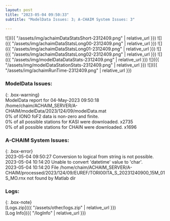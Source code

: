 ```yaml
---
layout: post
title: "2023-05-04 09:50:33"
subtitle: "ModelData Issues: 3; A-CHAIM System Issues: 3"

---
```


![]({{ "/assets/img/achaimDataStatsShort-2312409.png" | relative_url }})
![]({{ "/assets/img/achaimDataStatsLong00-2312409.png" | relative_url }})
![]({{ "/assets/img/achaimDataStatsLong01-2312409.png" | relative_url }})
![]({{ "/assets/img/achaimDataStatsLong02-2312409.png" | relative_url }})
![]({{ "/assets/img/modelDataDataStats-2312409.png" | relative_url }})
![]({{ "/assets/img/modelDataStationStats-2312409.png" | relative_url }})
![]({{ "/assets/img/achaimRunTime-2312409.png" | relative_url }})


### ModelData Issues:  
  
{: .box-warning}  
 ModelData report for 04-May-2023 09:50:18   
 /home/chaim/ACHAIM_SERVER/A-CHAIM/modelData/2023/124/09/modelData.mat   
 0% of IONO foF2 data is non-zero and finite.   
 0% of all possible stations for KASI were downloaded. x2735   
 0% of all possible stations for CHAIN were downloaded. x1696   
  
### A-CHAIM System Issues:  
  
{: .box-error}  
2023-05-04 09:50:27 Conversion to logical from string is not possible.  
2023-05-04 10:14:20 Unable to convert 'datetime' value to 'char'.  
2023-05-04 10:14:20 File /home/chaim/ACHAIM_SERVER/A-CHAIM/processed/2023/124/09/EUREF/TORI00ITA_S_20231240900_15M_01S_MO.rnx not found by Matlab dir  

### Logs:  
  
{: .box-note}  
[Logs.zip]({{ "/assets/other/logs.zip" | relative_url }})  
[Log Info]({{ "/logInfo" | relative_url }})  
